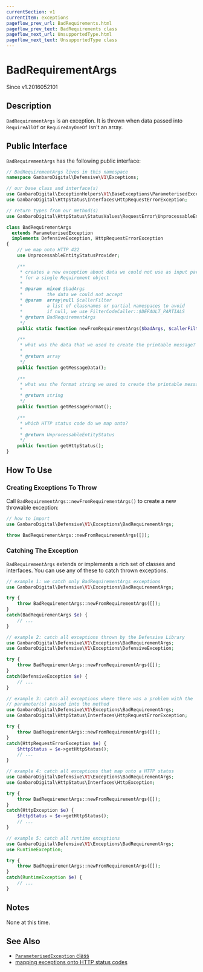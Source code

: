 ```yaml
---
currentSection: v1
currentItem: exceptions
pageflow_prev_url: BadRequirements.html
pageflow_prev_text: BadRequirements class
pageflow_next_url: UnsupportedType.html
pageflow_next_text: UnsupportedType class
---
```


# BadRequirementArgs

<div class="callout info" markdown="1">
Since v1.2016052101
</div>

## Description

`BadRequirementArgs` is an exception. It is thrown when data passed into `RequireAllOf` or `RequireAnyOneOf` isn't an array.

## Public Interface

`BadRequirementArgs` has the following public interface:

```php
// BadRequirementArgs lives in this namespace
namespace GanbaroDigital\Defensive\V1\Exceptions;

// our base class and interface(s)
use GanbaroDigital\ExceptionHelpers\V1\BaseExceptions\ParameterisedException;
use GanbaroDigital\HttpStatus\Interfaces\HttpRequestErrorException;

// return types from our method(s)
use GanbaroDigital\HttpStatus\StatusValues\RequestError\UnprocessableEntityStatus;

class BadRequirementArgs
  extends ParameterisedException
  implements DefensiveException, HttpRequestErrorException
{
    // we map onto HTTP 422
    use UnprocessableEntityStatusProvider;

    /**
     * creates a new exception about data we could not use as input parameters
     * for a single Requirement object
     *
     * @param  mixed $badArgs
     *         the data we could not accept
     * @param  array|null $callerFilter
     *         a list of classnames or partial namespaces to avoid
     *         if null, we use FilterCodeCaller::$DEFAULT_PARTIALS
     * @return BadRequirementArgs
     */
    public static function newFromRequirementArgs($badArgs, $callerFilter = null);

    /**
     * what was the data that we used to create the printable message?
     *
     * @return array
     */
    public function getMessageData();

    /**
     * what was the format string we used to create the printable message?
     *
     * @return string
     */
    public function getMessageFormat();

    /**
     * which HTTP status code do we map onto?
     *
     * @return UnprocessableEntityStatus
     */
    public function getHttpStatus();
}

```

## How To Use

### Creating Exceptions To Throw

Call `BadRequirementArgs::newFromRequirementArgs()` to create a new throwable exception:

```php
// how to import
use GanbaroDigital\Defensive\V1\Exceptions\BadRequirementArgs;

throw BadRequirementArgs::newFromRequirementArgs([]);
```

### Catching The Exception

`BadRequirementArgs` extends or implements a rich set of classes and interfaces. You can use any of these to catch thrown exceptions.

```php
// example 1: we catch only BadRequirementArgs exceptions
use GanbaroDigital\Defensive\V1\Exceptions\BadRequirementArgs;

try {
    throw BadRequirementArgs::newFromRequirementArgs([]);
}
catch(BadRequirementArgs $e) {
    // ...
}
```

```php
// example 2: catch all exceptions thrown by the Defensive Library
use GanbaroDigital\Defensive\V1\Exceptions\BadRequirementArgs;
use GanbaroDigital\Defensive\V1\Exceptions\DefensiveException;

try {
    throw BadRequirementArgs::newFromRequirementArgs([]);
}
catch(DefensiveException $e) {
    // ...
}
```

```php
// example 3: catch all exceptions where there was a problem with the
// parameter(s) passed into the method
use GanbaroDigital\Defensive\V1\Exceptions\BadRequirementArgs;
use GanbaroDigital\HttpStatus\Interfaces\HttpRequestErrorException;

try {
    throw BadRequirementArgs::newFromRequirementArgs([]);
}
catch(HttpRequestErrorException $e) {
    $httpStatus = $e->getHttpStatus();
    // ...
}
```

```php
// example 4: catch all exceptions that map onto a HTTP status
use GanbaroDigital\Defensive\V1\Exceptions\BadRequirementArgs;
use GanbaroDigital\HttpStatus\Interfaces\HttpException;

try {
    throw BadRequirementArgs::newFromRequirementArgs([]);
}
catch(HttpException $e) {
    $httpStatus = $e->getHttpStatus();
    // ...
}
```

```php
// example 5: catch all runtime exceptions
use GanbaroDigital\Defensive\V1\Exceptions\BadRequirementArgs;
use RuntimeException;

try {
    throw BadRequirementArgs::newFromRequirementArgs([]);
}
catch(RuntimeException $e) {
    // ...
}
```

## Notes

None at this time.

## See Also

* [`ParameterisedException` class](http://ganbarodigital.github.io/php-mv-exception-helpers/V1/BaseExceptions/ParameterisedException.html)
* [mapping exceptions onto HTTP status codes](http://ganbarodigital.github.io/php-http-status/usage/http-exceptions.html)
